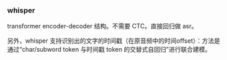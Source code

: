 
### whisper
transformer encoder-decoder 结构。不需要 CTC。直接回归做 asr。

另外，whisper 支持识别出的文字的时间戳（在原音频中的时间offset）：方法是通过“char/subword token 与时间戳 token 的交替式自回归”进行联合建模。

